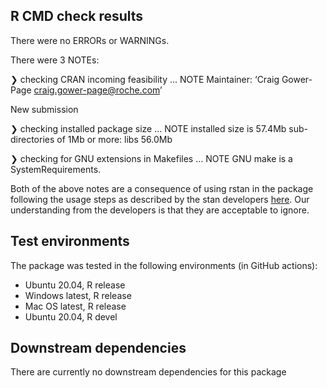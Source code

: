 ## R CMD check results

There were no ERRORs or WARNINGs.

There were 3 NOTEs:

❯ checking CRAN incoming feasibility ... NOTE
  Maintainer: ‘Craig Gower-Page <craig.gower-page@roche.com>’
  
  New submission

❯ checking installed package size ... NOTE
    installed size is 57.4Mb
    sub-directories of 1Mb or more:
      libs  56.0Mb

❯ checking for GNU extensions in Makefiles ... NOTE
  GNU make is a SystemRequirements.

Both of the above notes are a consequence of using rstan in the package following the usage steps as described by the stan developers [here](https://cran.r-project.org/web/packages/rstantools/vignettes/minimal-rstan-package.html). Our understanding from the developers is that they are acceptable to ignore. 


## Test environments

The package was tested in the following environments (in GitHub actions):

- Ubuntu 20.04, R release
- Windows latest, R release
- Mac OS latest, R release
- Ubuntu 20.04, R devel


## Downstream dependencies

There are currently no downstream dependencies for this package
